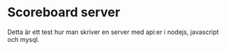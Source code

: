 # Scoreboard server

Detta är ett test hur man skriver en server med api:er i nodejs, javascript och mysql.